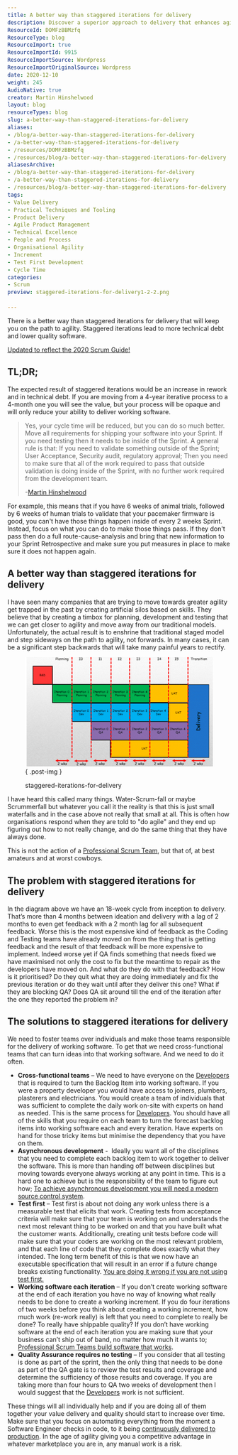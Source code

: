 ```yaml
---
title: A better way than staggered iterations for delivery
description: Discover a superior approach to delivery that enhances agility and reduces technical debt. Learn how to implement effective cross-functional teams today!
ResourceId: DOMFzBBMzfq
ResourceType: blog
ResourceImport: true
ResourceImportId: 9915
ResourceImportSource: Wordpress
ResourceImportOriginalSource: Wordpress
date: 2020-12-10
weight: 245
AudioNative: true
creator: Martin Hinshelwood
layout: blog
resourceTypes: blog
slug: a-better-way-than-staggered-iterations-for-delivery
aliases:
- /blog/a-better-way-than-staggered-iterations-for-delivery
- /a-better-way-than-staggered-iterations-for-delivery
- /resources/DOMFzBBMzfq
- /resources/blog/a-better-way-than-staggered-iterations-for-delivery
aliasesArchive:
- /blog/a-better-way-than-staggered-iterations-for-delivery
- /a-better-way-than-staggered-iterations-for-delivery
- /resources/blog/a-better-way-than-staggered-iterations-for-delivery
tags:
- Value Delivery
- Practical Techniques and Tooling
- Product Delivery
- Agile Product Management
- Technical Excellence
- People and Process
- Organisational Agility
- Increment
- Test First Development
- Cycle Time
categories:
- Scrum
preview: staggered-iterations-for-delivery1-2-2.png

---
```

There is a better way than staggered iterations for delivery that will keep you on the path to agility. Staggered iterations lead to more technical debt and lower quality software.

[Updated to reflect the 2020 Scrum Guide!](https://nkdagility.com/the-2020-scrum-guide/)

## TL;DR;

The expected result of staggered iterations would be an increase in rework and in technical debt. If you are moving from a 4-year iterative process to a 4-month one you will see the value, but your process will be opaque and will only reduce your ability to deliver working software.

> Yes, your cycle time will be reduced, but you can do so much better. Move all requirements for shipping your software into your Sprint. If you need testing then it needs to be inside of the Sprint. A general rule is that: If you need to validate something outside of the Sprint; User Acceptance, Security audit, regulatory approval; Then you need to make sure that all of the work required to pass that outside validation is doing inside of the Sprint, with no further work required from the development team.
>
> \-[Martin Hinshelwood](https://nkdagility.com/company/about-us/)

For example, this means that if you have 6 weeks of animal trials, followed by 6 weeks of human trials to validate that your pacemaker firmware is good, you can't have those things happen inside of every 2 weeks Sprint. Instead, focus on what you can do to make those things pass. If they don't pass then do a full route-cause-analysis and bring that new information to your Sprint Retrospective and make sure you put measures in place to make sure it does not happen again.

## A better way than staggered iterations for delivery

I have seen many companies that are trying to move towards greater agility get trapped in the past by creating artificial silos based on skills. They believe that by creating a timbox for planning, development and testing that we can get closer to agility and move away from our traditional models. Unfortunately, the actual result is to enshrine that traditional staged model and step sideways on the path to agility, not forwards. In many cases, it can be a significant step backwards that will take many painful years to rectify.

<figure>

![](images/staggered-iterations-for-delivery-1-1.png)
{ .post-img }

<figcaption>

staggered-iterations-for-delivery

</figcaption>

</figure>

I have heard this called many things. Water-Scrum-fall or maybe Scrummerfall but whatever you call it the reality is that this is just small waterfalls and in the case above not really that small at all. This is often how organisations respond when they are told to "do agile" and they end up figuring out how to not really change, and do the same thing that they have always done.

This is not the action of a [Professional Scrum Team](/the-2020-scrum-guide/#scrum-team), but that of, at best amateurs and at worst cowboys.

## The problem with staggered iterations for delivery

In the diagram above we have an 18-week cycle from inception to delivery. That’s more than 4 months between ideation and delivery with a lag of 2 months to even get feedback with a 2 month lag for all subsequent feedback. Worse this is the most expensive kind of feedback as the Coding and Testing teams have already moved on from the thing that is getting feedback and the result of that feedback will be more expensive to implement. Indeed worse yet if QA finds something that needs fixed we have maximised not only the cost to fix but the meantime to repair as the developers have moved on. And what do they do with that feedback? How is it prioritised? Do they quit what they are doing immediately and fix the previous iteration or do they wait until after they deliver this one? What if they are blocking QA? Does QA sit around till the end of the iteration after the one they reported the problem in?

## The solutions to staggered iterations for delivery

We need to foster teams over individuals and make those teams responsible for the delivery of working software. To get that we need cross-functional teams that can turn ideas into that working software. And we need to do it often.

- **Cross-functional teams** – We need to have everyone on the [Developers](/the-2020-scrum-guide/#developers) that is required to turn the Backlog Item into working software. If you were a property developer you would have access to joiners, plumbers, plasterers and electricians. You would create a team of individuals that was sufficient to complete the daily work on-site with experts on hand as needed. This is the same process for [Developers](https://nkdagility.com/the-2020-scrum-guide/#developers). You should have all of the skills that you require on each team to turn the forecast backlog items into working software each and every iteration. Have experts on hand for those tricky items but minimise the dependency that you have on them.
- **Asynchronous development** -  Ideally you want all of the disciplines that you need to complete each backlog item to work together to deliver the software. This is more than handing off between disciplines but moving towards everyone always working at any point in time. This is a hard one to achieve but is the responsibility of the team to figure out how; [To achieve asynchronous development you will need a modern source control system](https://nkdagility.com/getting-started-with-modern-source-control-system-and-devops/).
- **Test first** – Test first is about not doing any work unless there is a measurable test that elicits that work. Creating tests from acceptance criteria will make sure that your team is working on and understands the next most relevant thing to be worked on and that you have built what the customer wants. Additionally, creating unit tests before code will make sure that your coders are working on the most relevant problem, and that each line of code that they complete does exactly what they intended. The long term benefit of this is that we now have an executable specification that will result in an error if a future change breaks existing functionality. [You are doing it wrong if you are not using test first.](https://nkdagility.com/you-are-doing-it-wrong-if-you-are-not-using-test-first/)
- **Working software each iteration** – If you don’t create working software at the end of each iteration you have no way of knowing what really needs to be done to create a working increment. If you do four iterations of two weeks before you think about creating a working increment, how much work (re-work really) is left that you need to complete to really be done? To really have shippable quality? If you don’t have working software at the end of each iteration you are making sure that your business can’t ship out of band, no matter how much it wants to; [Professional Scrum Teams build software that works](https://nkdagility.com/professional-scrum-teams-build-software-works/).
- **Quality Assurance requires no testing** – If you consider that all testing is done as part of the sprint, then the only thing that needs to be done as part of the QA gate is to review the test results and coverage and determine the sufficiency of those results and coverage. If you are taking more than four hours to QA two weeks of development then I would suggest that the [Developers](https://nkdagility.com/the-2020-scrum-guide/#developers) work is not sufficient.

These things will all individually help and if you are doing all of them together your value delivery and quality should start to increase over time. Make sure that you focus on automating everything from the moment a Software Engineer checks in code, to it being [continuously delivered to production](https://nkdagility.com/continuous-deliver-sprint/). In the age of agility giving you a competitive advantage in whatever marketplace you are in, any manual work is a risk.
